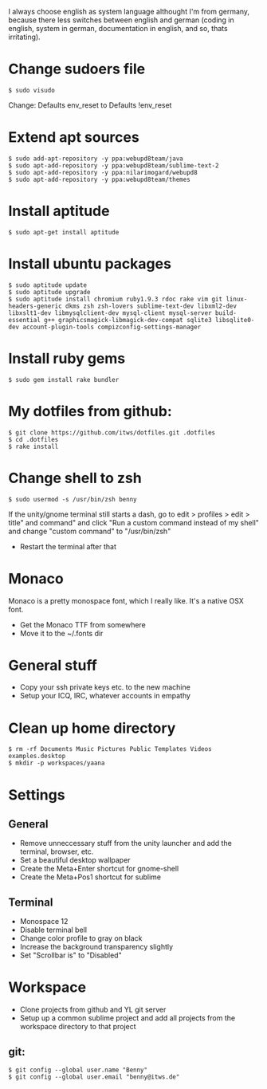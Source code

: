 I always choose english as system language althought I'm from germany, because there less switches between english and german (coding in english, system in german, documentation in english, and so, thats irritating).



# Change sudoers file
    $ sudo visudo

Change:
    Defaults    env_reset
to
    Defaults    !env_reset



# Extend apt sources
    $ sudo add-apt-repository -y ppa:webupd8team/java
    $ sudo apt-add-repository -y ppa:webupd8team/sublime-text-2
    $ sudo apt-add-repository -y ppa:nilarimogard/webupd8
    $ sudo apt-add-repository -y ppa:webupd8team/themes



# Install aptitude
    $ sudo apt-get install aptitude



# Install ubuntu packages
    $ sudo aptitude update
    $ sudo aptitude upgrade
    $ sudo aptitude install chromium ruby1.9.3 rdoc rake vim git linux-headers-generic dkms zsh zsh-lovers sublime-text-dev libxml2-dev libxslt1-dev libmysqlclient-dev mysql-client mysql-server build-essential g++ graphicsmagick-libmagick-dev-compat sqlite3 libsqlite0-dev account-plugin-tools compizconfig-settings-manager



# Install ruby gems
    $ sudo gem install rake bundler



# My dotfiles from github:
    $ git clone https://github.com/itws/dotfiles.git .dotfiles
    $ cd .dotfiles
    $ rake install



# Change shell to zsh
    $ sudo usermod -s /usr/bin/zsh benny

If the unity/gnome terminal still starts a dash, go to edit > profiles > edit > title" and command" and click "Run a custom command instead of my shell" and change "custom command" to "/usr/bin/zsh"

- Restart the terminal after that


# Monaco
Monaco is a pretty monospace font, which I really like. It's a native OSX font.
- Get the Monaco TTF from somewhere
- Move it to the ~/.fonts dir


# General stuff
- Copy your ssh private keys etc. to the new machine
- Setup your ICQ, IRC, whatever accounts in empathy


# Clean up home directory
    $ rm -rf Documents Music Pictures Public Templates Videos examples.desktop
    $ mkdir -p workspaces/yaana



# Settings
## General
- Remove unneccessary stuff from the unity launcher and add the terminal, browser, etc.
- Set a beautiful desktop wallpaper
- Create the Meta+Enter shortcut for gnome-shell
- Create the Meta+Pos1 shortcut for sublime


## Terminal
- Monospace 12
- Disable terminal bell
- Change color profile to gray on black
- Increase the background transparency slightly
- Set "Scrollbar is" to "Disabled"



# Workspace
- Clone projects from github and YL git server
- Setup up a common sublime project and add all projects from the workspace directory to that project

## git:
    $ git config --global user.name "Benny"
    $ git config --global user.email "benny@itws.de"
